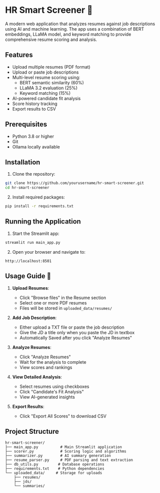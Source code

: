 # HR Smart Screener 🎯

A modern web application that analyzes resumes against job descriptions using AI and machine learning. The app uses a combination of BERT embeddings, LLaMA model, and keyword matching to provide comprehensive resume scoring and analysis.

## Features

- Upload multiple resumes (PDF format)
- Upload or paste job descriptions
- Multi-level resume scoring using:
  - BERT semantic similarity (60%)
  - LLaMA 3.2 evaluation (25%)
  - Keyword matching (15%)
- AI-powered candidate fit analysis
- Score history tracking
- Export results to CSV

## Prerequisites

- Python 3.8 or higher
- Git
- Ollama locally available

## Installation

1. Clone the repository:
```bash
git clone https://github.com/yourusername/hr-smart-screener.git
cd hr-smart-screener
```

2. Install required packages:
```bash
pip install -r requirements.txt
```

## Running the Application

1. Start the Streamlit app:
```bash
streamlit run main_app.py
```

2. Open your browser and navigate to:
```
http://localhost:8501
```

## Usage Guide 📖

1. **Upload Resumes**:
   - Click "Browse files" in the Resume section
   - Select one or more PDF resumes
   - Files will be stored in `uploaded_data/resumes/`

2. **Add Job Description**:
   - Either upload a TXT file or paste the job description
   - Give the JD a title only when you paste the JD in textbox
   - Automatically Saved after you click "Analyze Resumes"

3. **Analyze Resumes**:
   - Click "Analyze Resumes"
   - Wait for the analysis to complete
   - View scores and rankings

4. **View Detailed Analysis**:
   - Select resumes using checkboxes
   - Click "Candidate's Fit Analysis"
   - View AI-generated insights

5. **Export Results**:
   - Click "Export All Scores" to download CSV

## Project Structure

```
hr-smart-screener/
├── main_app.py          # Main Streamlit application
├── scorer.py            # Scoring logic and algorithms
├── summarizer.py        # AI summary generation
├── resume_parser.py     # PDF parsing and text extraction
├── db_utils.py         # Database operations
├── requirements.txt    # Python dependencies
└── uploaded_data/     # Storage for uploads
    ├── resumes/
    ├── jds/
    └── summaries/
```
